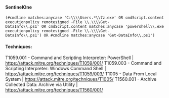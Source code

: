 #### SentinelOne
```
(#cmdline matches:anycase 'C:\\\\Users.*\\7z.exe' OR cmdScript.content matches:anycase 'C:\\\\Users.*\\7z.exe') OR ((#cmdline matches:anycase 'powershell\\.exe -executionpolicy remotesigned -File \\.\\\\Get-DataInfo\\.ps1' OR cmdScript.content matches:anycase 'powershell\\.exe -executionpolicy remotesigned -File \\.\\\\Get-DataInfo\\.ps1') OR #cmdline matches:anycase 'Get-DataInfo\\.ps1')
```

#### Techniques:
T1059.001 - Command and Scripting Interpreter: PowerShell | https://attack.mitre.org/techniques/T1059/001/
T1059.003 - Command and Scripting Interpreter: Windows Command Shell | https://attack.mitre.org/techniques/T1059/003/
T1005 - Data From Local System | https://attack.mitre.org/techniques/T1005/
T1560.001 - Archive Collected Data: Archive via Utility | https://attack.mitre.org/techniques/T1560/001/

